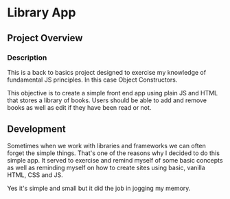 # Library App

## Project Overview

### Description

This is a back to basics project designed to exercise my knowledge of fundamental JS principles. In this case Object Constructors.

This objective is to create a simple front end app using plain JS and HTML that stores a library of books. Users should be able to add and remove books as well as edit if they have been read or not.

## Development

Sometimes when we work with libraries and frameworks we can often forget the simple things. That's one of the reasons why I decided to do this simple app. It served to exercise and remind myself of some basic concepts as well as reminding myself on how to create sites using basic, vanilla HTML, CSS and JS.

Yes it's simple and small but it did the job in jogging my memory.
